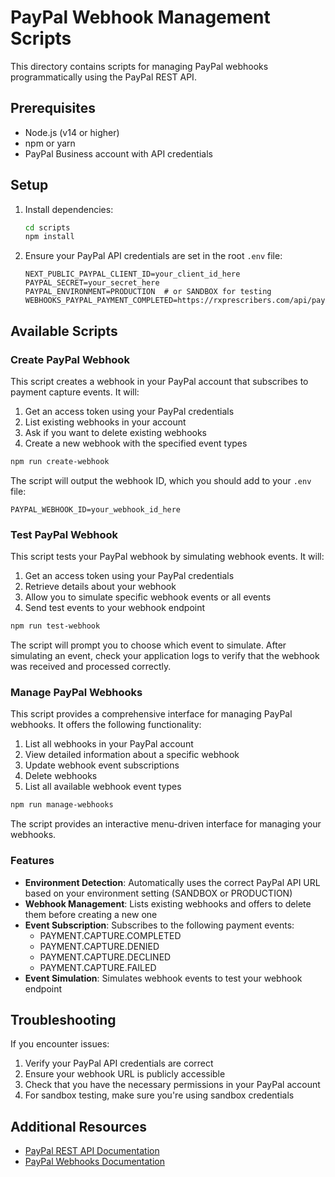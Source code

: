 # PayPal Webhook Management Scripts

This directory contains scripts for managing PayPal webhooks programmatically using the PayPal REST API.

## Prerequisites

- Node.js (v14 or higher)
- npm or yarn
- PayPal Business account with API credentials

## Setup

1. Install dependencies:
   ```bash
   cd scripts
   npm install
   ```

2. Ensure your PayPal API credentials are set in the root `.env` file:
   ```
   NEXT_PUBLIC_PAYPAL_CLIENT_ID=your_client_id_here
   PAYPAL_SECRET=your_secret_here
   PAYPAL_ENVIRONMENT=PRODUCTION  # or SANDBOX for testing
   WEBHOOKS_PAYPAL_PAYMENT_COMPLETED=https://rxprescribers.com/api/paypal/webhook
   ```

## Available Scripts

### Create PayPal Webhook

This script creates a webhook in your PayPal account that subscribes to payment capture events. It will:

1. Get an access token using your PayPal credentials
2. List existing webhooks in your account
3. Ask if you want to delete existing webhooks
4. Create a new webhook with the specified event types

```bash
npm run create-webhook
```

The script will output the webhook ID, which you should add to your `.env` file:

```
PAYPAL_WEBHOOK_ID=your_webhook_id_here
```

### Test PayPal Webhook

This script tests your PayPal webhook by simulating webhook events. It will:

1. Get an access token using your PayPal credentials
2. Retrieve details about your webhook
3. Allow you to simulate specific webhook events or all events
4. Send test events to your webhook endpoint

```bash
npm run test-webhook
```

The script will prompt you to choose which event to simulate. After simulating an event, check your application logs to verify that the webhook was received and processed correctly.

### Manage PayPal Webhooks

This script provides a comprehensive interface for managing PayPal webhooks. It offers the following functionality:

1. List all webhooks in your PayPal account
2. View detailed information about a specific webhook
3. Update webhook event subscriptions
4. Delete webhooks
5. List all available webhook event types

```bash
npm run manage-webhooks
```

The script provides an interactive menu-driven interface for managing your webhooks.

### Features

- **Environment Detection**: Automatically uses the correct PayPal API URL based on your environment setting (SANDBOX or PRODUCTION)
- **Webhook Management**: Lists existing webhooks and offers to delete them before creating a new one
- **Event Subscription**: Subscribes to the following payment events:
  - PAYMENT.CAPTURE.COMPLETED
  - PAYMENT.CAPTURE.DENIED
  - PAYMENT.CAPTURE.DECLINED
  - PAYMENT.CAPTURE.FAILED
- **Event Simulation**: Simulates webhook events to test your webhook endpoint

## Troubleshooting

If you encounter issues:

1. Verify your PayPal API credentials are correct
2. Ensure your webhook URL is publicly accessible
3. Check that you have the necessary permissions in your PayPal account
4. For sandbox testing, make sure you're using sandbox credentials

## Additional Resources

- [PayPal REST API Documentation](https://developer.paypal.com/docs/api/overview/)
- [PayPal Webhooks Documentation](https://developer.paypal.com/docs/api-basics/notifications/webhooks/)